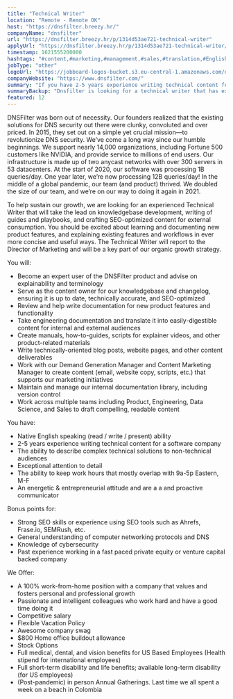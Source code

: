 ```yaml
---
title: "Technical Writer"
location: "Remote - Remote OK"
host: "https://dnsfilter.breezy.hr/"
companyName: "dnsfilter"
url: "https://dnsfilter.breezy.hr/p/1314d53ae721-technical-writer"
applyUrl: "https://dnsfilter.breezy.hr/p/1314d53ae721-technical-writer/apply"
timestamp: 1621555200000
hashtags: "#content,#marketing,#management,#sales,#translation,#English"
jobType: "other"
logoUrl: "https://jobboard-logos-bucket.s3.eu-central-1.amazonaws.com/dnsfilter"
companyWebsite: "https://www.dnsfilter.com/"
summary: "If you have 2-5 years experience writing technical content for a software company, consider applying to DNSfilter's job post for a new Technical Writer."
summaryBackup: "Dnsfilter is looking for a technical writer that has experience in: #content, #marketing, #management."
featured: 12
---
```


DNSFilter was born out of necessity. Our founders realized that the existing solutions for DNS security out there were clunky, convoluted and over priced. In 2015, they set out on a simple yet crucial mission—to revolutionize DNS security. We’ve come a long way since our humble beginnings. We support nearly 14,000 organizations, including Fortune 500 customers like NVIDIA, and provide service to millions of end users. Our infrastructure is made up of two anycast networks with over 300 servers in 53 datacenters. At the start of 2020, our software was processing 1B queries/day. One year later, we’re now processing 12B queries/day! In the middle of a global pandemic, our team (and product) thrived. We doubled the size of our team, and we’re on our way to doing it again in 2021.

To help sustain our growth, we are looking for an experienced Technical Writer that will take the lead on knowledgebase development, writing of guides and playbooks, and crafting SEO-optimized content for external consumption. You should be excited about learning and documenting new product features, and explaining existing features and workflows in ever more concise and useful ways. The Technical Writer will report to the Director of Marketing and will be a key part of our organic growth strategy.

You will:

*   Become an expert user of the DNSFilter product and advise on explainability and terminology
*   Serve as the content owner for our knowledgebase and changelog, ensuring it is up to date, technically accurate, and SEO-optimized
*   Review and help write documentation for new product features and functionality
*   Take engineering documentation and translate it into easily-digestible content for internal and external audiences
*   Create manuals, how-to-guides, scripts for explainer videos, and other product-related materials
*   Write technically-oriented blog posts, website pages, and other content deliverables
*   Work with our Demand Generation Manager and Content Marketing Manager to create content (email, website copy, scripts, etc.) that supports our marketing initiatives
*   Maintain and manage our internal documentation library, including version control
*   Work across multiple teams including Product, Engineering, Data Science, and Sales to draft compelling, readable content

You have:

*   Native English speaking (read / write / present) ability
*   2-5 years experience writing technical content for a software company
*   The ability to describe complex technical solutions to non-technical audiences
*   Exceptional attention to detail
*   The ability to keep work hours that mostly overlap with 9a-5p Eastern, M-F
*   An energetic & entrepreneurial attitude and are a a and proactive communicator

Bonus points for:

*   Strong SEO skills or experience using SEO tools such as Ahrefs, Frase.io, SEMRush, etc.
*   General understanding of computer networking protocols and DNS
*   Knowledge of cybersecurity
*   Past experience working in a fast paced private equity or venture capital backed company

We Offer:

*   A 100% work-from-home position with a company that values and fosters personal and professional growth
*   Passionate and intelligent colleagues who work hard and have a good time doing it
*   Competitive salary
*   Flexible Vacation Policy
*   Awesome company swag
*   $800 Home office buildout allowance
*   Stock Options
*   Full medical, dental, and vision benefits for US Based Employees (Health stipend for international employees)
*   Full short-term disability and life benefits; available long-term disability (for US employees)
*   (Post-pandemic) in person Annual Gatherings. Last time we all spent a week on a beach in Colombia
